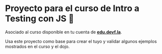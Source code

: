 # Proyecto para el curso de Intro a Testing con JS  🚀
Asociado al curso disponible en tu cuenta de __[edu.devf.la](https://edu.devf.la/)__.

Usa este proyecto como base para crear el tuyo y validar algunos ejemplos mostrados en el curso y el dojo.
